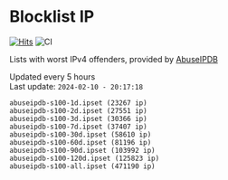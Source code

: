 # Blocklist IP

[![Hits](https://hits.seeyoufarm.com/api/count/incr/badge.svg?url=https%3A%2F%2Fgithub.com%2Fborestad%2Fblocklist-ip%2F&count_bg=%2379C83D&title_bg=%23555555&icon=&icon_color=%23E7E7E7&title=hits&edge_flat=false)](https://hits.seeyoufarm.com)  ![CI](https://img.shields.io/github/workflow/status/borestad/blocklist-ip/CI?style=flat-square)

Lists with worst IPv4 offenders, provided by [AbuseIPDB](https://www.abuseipdb.com/)

<!-- FOOTER-PLACEHOLDER -->
Updated every 5 hours<br>
Last update: `2024-02-10 - 20:17:18`
```
abuseipdb-s100-1d.ipset (23267 ip)
abuseipdb-s100-2d.ipset (27551 ip)
abuseipdb-s100-3d.ipset (30366 ip)
abuseipdb-s100-7d.ipset (37407 ip)
abuseipdb-s100-30d.ipset (58610 ip)
abuseipdb-s100-60d.ipset (81196 ip)
abuseipdb-s100-90d.ipset (103992 ip)
abuseipdb-s100-120d.ipset (125823 ip)
abuseipdb-s100-all.ipset (471190 ip)
```
